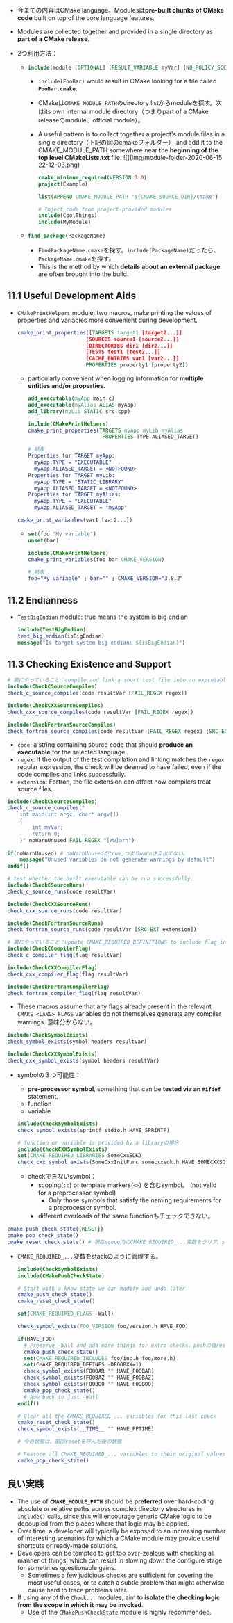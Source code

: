 - 今までの内容はCMake language。Modulesは**pre-built chunks of CMake code** built on top of the core language features.

- Modules are collected together and provided in a single directory as **part of a CMake release**.

- 2つ利用方法：

  - ```cmake
    include(module [OPTIONAL] [RESULT_VARIABLE myVar] [NO_POLICY_SCOPE])
    ```

    - `include(FooBar)` would result in CMake looking for a file called **`FooBar.cmake`**.

    - CMakeは`CMAKE_MODULE_PATH`のdirectory listからmoduleを探す。次はits own internal module directory（つまりpart of a CMake releaseのmodule、official module）。

    - A useful pattern is to collect together a project's module files in a single directory（下記の図のcmakeフォルダー） and add it to the CMAKE_MODULE_PATH somewhere near the **beginning of the top level CMakeLists.txt** file. ![](img/module-folder-2020-06-15 22-12-03.png)

      ```cmake
      cmake_minimum_required(VERSION 3.0)
      project(Example)
      
      list(APPEND CMAKE_MODULE_PATH "${CMAKE_SOURCE_DIR}/cmake")
      
      # Inject code from project-provided modules
      include(CoolThings)
      include(MyModule)
      ```

  - ```cmake
    find_package(PackageName)
    ```

    - `FindPackageName.cmake`を探す。`include(PackageName)`だったら、`PackageName.cmake`を探す。
    - This is the method by which **details about an external package** are often brought into the build.

## 11.1 Useful Development Aids

- `CMakePrintHelpers` module: two macros, make printing the values of properties and variables more convenient during development.

  ```cmake
  cmake_print_properties([TARGETS target1 [target2...]]
  						[SOURCES source1 [source2...]]
  						[DIRECTORIES dir1 [dir2...]]
  						[TESTS test1 [test2...]]
  						[CACHE_ENTRIES var1 [var2...]]
  						PROPERTIES property1 [property2])
  ```

  - particularly convenient when logging information for **multiple entities and/or properties**.

    ```cmake
    add_executable(myApp main.c)
    add_executable(myAlias ALIAS myApp)
    add_library(myLib STATIC src.cpp)
    
    include(CMakePrintHelpers)
    cmake_print_properties(TARGETS myApp myLib myAlias
    						PROPERTIES TYPE ALIASED_TARGET)
    
    # 結果
    Properties for TARGET myApp:
      myApp.TYPE = "EXECUTABLE"
      myApp.ALIASED_TARGET = <NOTFOUND>
    Properties for TARGET myLib:
      myApp.TYPE = "STATIC_LIBRARY"
      myApp.ALIASED_TARGET = <NOTFOUND>
    Properties for TARGET myAlias:
      myApp.TYPE = "EXECUTABLE"
      myApp.ALIASED_TARGET = "myApp"
    ```

  ```cmake
  cmake_print_variables(var1 [var2...])
  ```

  - ```cmake
    set(foo "My variable")
    unset(bar)
    
    include(CMakePrintHelpers)
    cmake_print_variables(foo bar CMAKE_VERSION)
    
    # 結果
    foo="My variable" ; bar="" ; CMAKE_VERSION="3.8.2"
    ```

## 11.2 Endianness

- `TestBigEndian` module: true means the system is big endian

  ```cmake
  include(TestBigEndian)
  test_big_endian(isBigEndian)
  message("Is target system big endian: ${isBigEndian}")
  ```

## 11.3 Checking Existence and Support

```cmake
# 裏にやっていること：compile and link a short test file into an executable and return a success/fail result.
include(CheckCSourceCompiles)
check_c_source_compiles(code resultVar [FAIL_REGEX regex])

include(CheckCXXSourceCompiles)
check_cxx_source_compiles(code resultVar [FAIL_REGEX regex])

include(CheckFortranSourceCompiles)
check_fortran_source_compiles(code resultVar [FAIL_REGEX regex] [SRC_EXT extension])
```

- `code`: a string containing source code that should **produce an executable** for the selected language.
- `regex`: If the output of the test compilation and linking matches the `regex` regular expression, the check will be deemed to have failed, even if the code compiles and links successfully.
- `extension`: Fortran, the file extension can affect how compilers treat source files.

```cmake
include(CheckCSourceCompiles)
check_c_source_compiles("
	int main(int argc, char* argv[])
	{
		int myVar;
		return 0;
	}" noWarnUnused FAIL_REGEX "[Ww]arn")
	
if(noWarnUnused) # noWarnUnusedがtrue,つまりwarnさえ出てない。
	message("Unused variables do not generate warnings by default")
endif()
```

```cmake
# test whether the built executable can be run successfully.
include(CheckCSourceRuns)
check_c_source_runs(code resultVar)

include(CheckCXXSourceRuns)
check_cxx_source_runs(code resultVar)

include(CheckFortranSourceRuns)
check_fortran_source_runs(code resultVar [SRC_EXT extension])
```

```cmake
# 裏にやっていること：update CMAKE_REQUIRED_DEFINITIONS to include flag in a call to the check_<LAND>_source_compilers() with a trivial test file.
include(CheckCCompilerFlag)
check_c_compiler_flag(flag resultVar)

include(CheckCXXCompilerFlag)
check_cxx_compiler_flag(flag resultVar)

include(CheckFortranCompilerFlag)
check_fortran_compiler_flag(flag resultVar)
```

- These macros assume that any flags already present in the relevant `CMAKE_<LANG>_FLAGS` variables do not themselves generate any compiler warnings. 意味分からない。

```cmake
include(CheckSymbolExists)
check_symbol_exists(symbol headers resultVar)

include(CheckCXXSymbolExists)
check_cxx_symbol_exists(symbol headers resultVar)
```

- symbolの３つ可能性：

  - **pre-processor symbol**, something that can be **tested via an `#ifdef`** statement.
  - function
  - variable

  ```cmake
  include(CheckSymbolExists)
  check_symbol_exists(sprintf stdio.h HAVE_SPRINTF)
  
  # function or variable is provided by a libraryの場合
  include(CheckCXXSymbolExists)
  set(CMAKE_REQUIRED_LIBRARIES SomeCxxSDK)
  check_cxx_symbol_exists(SomeCxxInitFunc somecxxsdk.h HAVE_SOMECXXSDK)
  ```

  - checkできないsymbol：
    - scoping(`::`) or template markers(`<>`) を含むsymbol。 (not valid for a preprocessor symbol)
      - Only those symbols that satisfy the naming requirements for a preprocessor symbol.
    - different overloads of the same functionもチェックできない。

```cmake
cmake_push_check_state([RESET])
cmake_pop_check_state()
cmake_reset_check_state() # 現在scope内のCMAKE_REQUIRED_...変数をクリア、stackのクリアではない。しかもクリアできない。１つずつpopするしかない。
```

- `CMAKE_REQUIRED_...`変数をstackのように管理する。

  ```cmake
  include(CheckSymbolExists)
  include(CMakePushCheckState)
  
  # Start with a know state we can modify and undo later
  cmake_push_check_state()
  cmake_reset_check_state()
  
  set(CMAKE_REQUIRED_FLAGS -Wall)
  
  check_symbol_exists(FOO_VERSION foo/version.h HAVE_FOO)
  
  if(HAVE_FOO)
  	# Preserve -Wall and add more things for extra checks。pushの後resetを呼ばない、つまり前scopeのCMAKE_REQUIRED_...変数も現scopeに流用する。
  	cmake_push_check_state()
  	set(CMAKE_REQUIRED_INCLUDES foo/inc.h foo/more.h)
  	set(CMAKE_REQUIRED_DEFINES -DFOOBXX=1)
  	check_symbol_exists(FOOBAR "" HAVE_FOOBAR)
  	check_symbol_exists(FOOBAZ "" HAVE_FOOBAZ)
  	check_symbol_exists(FOOBOO "" HAVE_FOOBOO)
  	cmake_pop_check_state()
  	# Now back to just -Wall
  endif()
  
  # Clear all the CMAKE_REQUIRED_... variables for this last check
  cmake_reset_check_state()
  check_symbol_exists(__TIME__ "" HAVE_PPTIME)
  
  # 今の状態は、前回resetを呼んだ後の状態
  
  # Restore all CMAKE_REQUIRED_... variables to their original values from the top of this example
  cmake_pop_check_state()
  ```

## 良い実践

- The use of **`CMAKE_MODULE_PATH`** should be **preferred** over hard-coding absolute or relative paths across complex directory structures in `include()` calls, since this will encourage generic CMake logic to be decoupled from the places where that logic may be applied.
- Over time, a developer will typically be exposed to an increasing number of interesting scenarios for which a CMake module may provide useful shortcuts or ready-made solutions.
- Developers can be tempted to get too over-zealous with checking all manner of things, which can result in slowing down the configure stage for sometimes questionable gains.
  - Sometimes a few judicious checks are sufficient for covering the most useful cases, or to catch a subtle problem that might otherwise cause hard to trace problems later.
- If using any of the `Check...` modules, aim to **isolate the checking logic from the scope in which it may be invoked**.
  - Use of the `CMakePushCheckState` module is highly recommended.